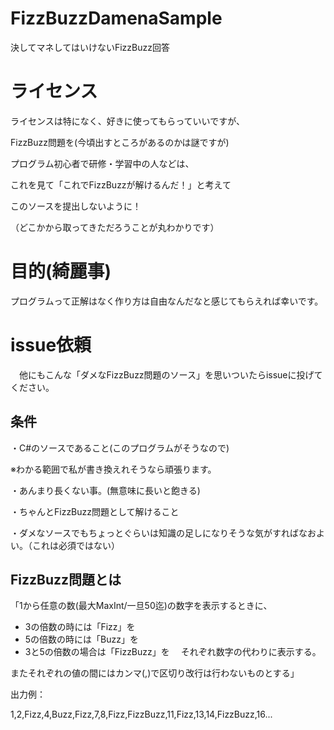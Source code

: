 # FizzBuzzDamenaSample
 決してマネしてはいけないFizzBuzz回答

# ライセンス
 ライセンスは特になく、好きに使ってもらっていいですが、
 
 FizzBuzz問題を(今頃出すところがあるのかは謎ですが)
 
 プログラム初心者で研修・学習中の人などは、
 
 これを見て「これでFizzBuzzが解けるんだ！」と考えて
 
 このソースを提出しないように！
 
 （どこかから取ってきただろうことが丸わかりです）

# 目的(綺麗事)
 プログラムって正解はなく作り方は自由なんだなと感じてもらえれば幸いです。

# issue依頼
　他にもこんな「ダメなFizzBuzz問題のソース」を思いついたらissueに投げてください。

## 条件
 ・C#のソースであること(このプログラムがそうなので)
 
 ※わかる範囲で私が書き換えれそうなら頑張ります。

 ・あんまり長くない事。(無意味に長いと飽きる)

 ・ちゃんとFizzBuzz問題として解けること

 ・ダメなソースでもちょっとぐらいは知識の足しになりそうな気がすればなおよい。（これは必須ではない）
 
## FizzBuzz問題とは

 「1から任意の数(最大MaxInt/一旦50迄)の数字を表示するときに、
- 3の倍数の時には「Fizz」を
- 5の倍数の時には「Buzz」を
- 3と5の倍数の場合は「FizzBuzz」を
　それぞれ数字の代わりに表示する。

またそれぞれの値の間にはカンマ(,)で区切り改行は行わないものとする」

出力例：

1,2,Fizz,4,Buzz,Fizz,7,8,Fizz,FizzBuzz,11,Fizz,13,14,FizzBuzz,16...
